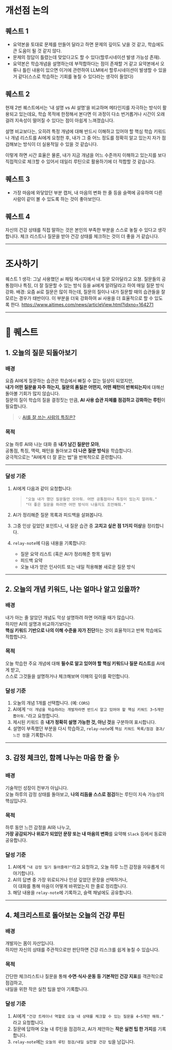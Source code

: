 # 개선점 논의

## 퀘스트 1

- 요약본을 토대로 문제를 만들어 달라고 하면 문제의 깊이도 낮을 것 같고, 학습에도 큰 도움이 될 것 같지 않다.
- 문제의 정답이 틀렸는데 맞았다고도 할 수 있다(할루시네이션 발생 가능성 존재).
- 요약본은 학습개념을 설명하는데 부적합하다는 점이 존재할 거 같고 요약본에서 오류나 틀린 내용이 있으면 이거에 관련하여 LLM에서 할루시네이션이 발생할 수 있을 거 같다(스스로 학습하는 기회를 놓칠 수 있다라는 생각이 들었다)

## 퀘스트 2

현재 2번 퀘스트에서는 ‘내 설명 vs AI 설명’을 비교하며 메타인지를 자극하는 방식이 활용되고 있는데요, 학습 목적에 한정해서 본다면 이 과정이 다소 번거롭거나 시간이 오래 걸려 지속성이 떨어질 수 있다는 점이 아쉽게 느껴졌습니다.

설명 비교보다는, 오히려 특정 개념에 대해 반드시 이해하고 있어야 할 핵심 학습 키워드나 개념 리스트를 AI에게 요청한 후, 내가 그 중 어느 정도를 정확히 알고 있는지 자가 점검해보는 방식이 더 실용적일 수 있을 것 같습니다.

이렇게 하면 시간 효율은 물론, 내가 지금 개념을 어느 수준까지 이해하고 있는지를 보다 직접적으로 체크할 수 있어서 데일리 루틴으로 활용하기에 더 적합할 것 같습니다.

## 퀘스트 3

- 가장 마음에 와닿았던 부분 캡처, 내 마음의 변화 한 줄 등을 슬랙에 공유하여 다른 사람이 같이 볼 수 있도록 하는 것이 좋아보인다.

## 퀘스트 4

자신의 건강 상태를 직접 말하는 것은 본인의 부족한 부분을 스스로 놓칠 수 있다고 생각합니다. 체크 리스트나 질문을 받아 건강 상태를 체크하는 것이 더 좋을 거 같습니다.

---

# 조사하기

퀘스트 1 생각: 그날 사용했던 ai 채팅 메시지에서 내 질문 모아달라고 요쳥. 질문들의 공통점이나 특징, 더 잘 질문할 수 있는 방식 등을 ai에게 알려달라고 하여 매일 질문 방식 강화.
배경: 요즘 ai로 질문은 많이 하는데, 질문의 질이나 내가 질문할 때의 습관들을 잘 모르는 경우가 태반이다. 이 부분을 더욱 강화하여 ai 사용을 더 효율적으로 할 수 있도록 한다.
https://www.aitimes.com/news/articleView.html?idxno=164271

---

# 📜 퀘스트

## 1. 오늘의 질문 되돌아보기

### **배경**

요즘 AI에게 질문하는 습관은 학습에서 빠질 수 없는 일상이 되었지만,  
**내가 어떤 질문을 자주 하는지, 질문의 품질은 어떤지, 어떤 패턴이 반복되는지**에 대해선 돌아볼 기회가 많지 않습니다.  
질문의 질이 학습의 질을 결정짓는 만큼, **AI 사용 습관 자체를 점검하고 강화하는 루틴**이 필요합니다.

> 💡 [AI를 잘 쓰는 사람의 특징은?](https://www.aitimes.com/news/articleView.html?idxno=164271)

### **목적**

오늘 하루 AI와 나눈 대화 중 **내가 남긴 질문만 모아**,  
공통점, 특징, 맥락, 패턴을 돌아보고 **더 나은 질문 방식**을 학습합니다.  
궁극적으로는 “AI에게 더 잘 묻는 법”을 반복적으로 훈련합니다.

---

### **달성 기준**

1. AI에게 다음과 같이 요청합니다:

   > `"오늘 내가 했던 질문들만 모아줘. 어떤 공통점이나 특징이 있는지 알려줘."`  
   > `"더 좋은 질문을 하려면 어떤 방식이 나을지도 조언해줘."`

2. AI가 정리해준 질문 목록과 피드백을 살펴봅니다.

3. 그중 인상 깊었던 포인트나, 내 질문 습관 중 **고치고 싶은 점 1가지 이상**을 정리합니다.

4. `relay-note`에 다음 내용을 기록합니다:
   - 질문 요약 리스트 (혹은 AI가 정리해준 항목 일부)
   - 피드백 요약
   - 오늘 내가 얻은 인사이트 또는 내일 적용해볼 새로운 질문 방식

---

## 2. 오늘의 개념 키워드, 나는 얼마나 알고 있을까?

### **배경**

내가 아는 줄 알았던 개념도 막상 설명하려 하면 어려울 때가 많습니다. <br>하지만 AI의 설명과 비교하기보다는 <br>**핵심 키워드 기반으로 나의 이해 수준을 자가 진단**하는 것이 효율적이고 반복 학습에도 적합합니다.

### **목적**

오늘 학습한 주요 개념에 대해 **필수로 알고 있어야 할 핵심 키워드나 질문 리스트**를 AI에게 받고,<br>스스로 그것들을 설명하거나 체크해보며 이해의 깊이를 확인합니다.

### **달성 기준**

1. 오늘의 개념 1개를 선택합니다. (예: `CORS`)
2. AI에게 `"이 개념을 학습하려는 개발자라면 반드시 알고 있어야 할 핵심 키워드 3~5개만 뽑아줘."`라고 요청합니다.
3. 제시된 키워드 중 **내가 정확히 설명 가능한 것, 아닌 것**을 구분하여 표시합니다.
4. 설명이 부족했던 부분을 다시 학습하고, `relay-note`에 `핵심 키워드 목록/점검 결과/느낀 점`을 기록합니다.

---

## 3. 감정 체크인, 함께 나누는 마음 한 줄 🩺

### **배경**

기술적인 성장이 전부가 아닙니다. <br>오늘 하루의 감정 상태를 돌아보고, **나의 리듬을 스스로 점검**하는 루틴이 지속 가능성의 핵심입니다.

### **목적**

하루 동안 느낀 감정을 AI와 나누고, <br>**가장 공감되거나 위로가 되었던 문장 또는 내 마음의 변화**를 요약해 `Slack` 등에서 동료와 공유합니다.

### **달성 기준**

1. AI에게 `"내 감정 일기 들어줄래?"`라고 요청하고, 오늘 하루 느낀 감정을 자유롭게 이야기합니다.
2. AI의 답변 중 가장 위로되거나 인상 깊었던 문장을 선택하거나,<br>이 대화를 통해 마음이 어떻게 바뀌었는지 한 줄로 정리합니다.
3. 해당 내용을 `relay-note`에 기록하고, 슬랙 채널에도 공유합니다.

---

## 4. 체크리스트로 돌아보는 오늘의 건강 루틴

### **배경**

개발자는 몸이 자산입니다. <br>하지만 자신의 상태를 주관적으로만 판단하면 건강 리스크를 쉽게 놓칠 수 있습니다.

### **목적**

간단한 체크리스트나 질문을 통해 **수면·식사·운동 등 기본적인 건강 지표**를 객관적으로 점검하고,<br>내일을 위한 작은 실천 팁을 받아 기록합니다.

### **달성 기준**

1. AI에게 `"건강 트레이너 역할로 오늘 내 상태를 체크할 수 있는 질문을 4~5개만 해줘."` 라고 요청합니다.
2. 질문에 답하며 오늘 내 루틴을 점검하고, AI가 제안하는 **작은 실천 팁 한 가지**를 기록합니다.
3. `relay-note`에는 `오늘의 루틴 점검/내일 실천할 건강 팁`을 남깁니다.
